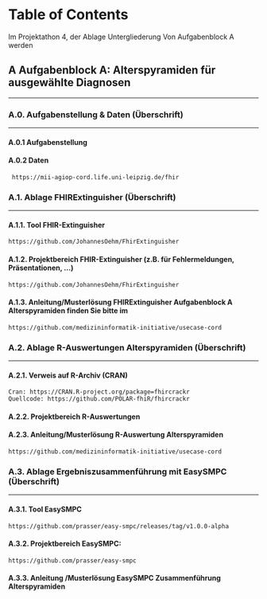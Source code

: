 # Table of Contents 
Im Projektathon 4, der Ablage Untergliederung Von Aufgabenblock A werden

## A Aufgabenblock A: Alterspyramiden für ausgewählte Diagnosen
--- 

### A.0.            Aufgabenstellung & Daten (Überschrift)
---

#### A.0.1           Aufgabenstellung

#### A.0.2           Daten

     https://mii-agiop-cord.life.uni-leipzig.de/fhir

### A.1.            Ablage FHIRExtinguisher (Überschrift)
--- 
#### A.1.1.          Tool FHIR-Extinguisher 

    https://github.com/JohannesOehm/FhirExtinguisher

#### A.1.2.          Projektbereich FHIR-Extinguisher (z.B. für Fehlermeldungen, Präsentationen, …)

    https://github.com/JohannesOehm/FhirExtinguisher

#### A.1.3.          Anleitung/Musterlösung FHIRExtinguisher Aufgabenblock A Alterspyramiden finden Sie bitte im 

    https://github.com/medizininformatik-initiative/usecase-cord

### A.2.            Ablage R-Auswertungen Alterspyramiden (Überschrift)
--- 
#### A.2.1.          Verweis auf R-Archiv (CRAN)
    Cran: https://CRAN.R-project.org/package=fhircrackr
    Quellcode: https://github.com/POLAR-fhiR/fhircrackr

#### A.2.2.          Projektbereich R-Auswertungen

#### A.2.3.          Anleitung/Musterlösung R-Auswertung Alterspyramiden

    https://github.com/medizininformatik-initiative/usecase-cord

### A.3.             Ablage Ergebniszusammenführung mit EasySMPC (Überschrift)
--- 
#### A.3.1.          Tool EasySMPC  

    https://github.com/prasser/easy-smpc/releases/tag/v1.0.0-alpha

#### A.3.2.          Projektbereich EasySMPC: 

    https://github.com/prasser/easy-smpc

#### A.3.3.          Anleitung /Musterlösung EasySMPC Zusammenführung Alterspyramiden

